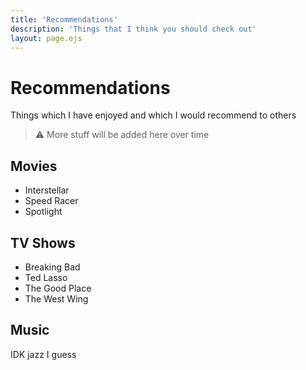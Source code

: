 ```yaml
---
title: 'Recommendations'
description: 'Things that I think you should check out'
layout: page.ejs
---
```


# Recommendations

Things which I have enjoyed and which I would recommend to others

> ⚠️ More stuff will be added here over time

## Movies

- Interstellar
- Speed Racer
- Spotlight

## TV Shows

- Breaking Bad
- Ted Lasso
- The Good Place
- The West Wing

## Music

IDK jazz I guess
